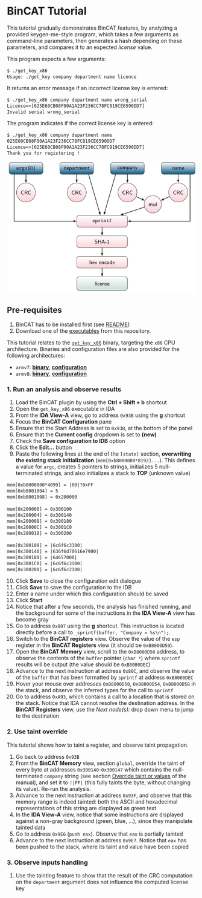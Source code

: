 # BinCAT Tutorial

This tutorial gradually demonstrates BinCAT features, by analyzing a provided
keygen-me-style program, which takes a few arguments as command-line
parameters, then generates a hash depending on these parameters, and compares
it to an expected *license* value.

This program expects a few arguments:
```
$ ./get_key_x86
Usage: ./get_key company department name licence
```

It returns an error message if an incorrect license key is entered:
```
$ ./get_key_x86 company department name wrong_serial
Licence=>[025E60CB08F00A1A23F236CC78FC819CE6590DD7]
Invalid serial wrong_serial
```

The program indicates if the correct license key is entered:
```
$ ./get_key_x86 company department name 025E60CB08F00A1A23F236CC78FC819CE6590DD7
Licence=>[025E60CB08F00A1A23F236CC78FC819CE6590DD7]
Thank you for registering !
```

![get_key data flow](img/get_key-dataflow.png)

## Pre-requisites
1. BinCAT has to be installed first (see [README](../README.md#installation))
2. Download one of the [executables](../../../raw/master/doc/get_key) from this repository.

This tutorial relates to the
[`get_key_x86`](../../../raw/master/doc/get_key/get_key_x86) binary, targeting
the `x86` CPU architecture.
Binaries and configuration files are also provided for the following architectures:

* `armv7`: [**binary**](../../../raw/master/doc/get_key/get_key_armv7), [**configuration**](../../../raw/master/doc/get_key/get_key_armv7.ini)
* `armv8`: [**binary**](../../../raw/master/doc/get_key/get_key_armv8), [**configuration**](../../../raw/master/doc/get_key/get_key_armv8.ini)


### 1. Run an analysis and observe results

1. Load the BinCAT plugin by using the **Ctrl + Shift + b** shortcut
2. Open the `get_key_x86` executable in IDA
3. From the **IDA View-A** view, go to address `0x93B` using the **g**
   shortcut
4. Focus the **BinCAT Configuration** pane
5. Ensure that the Start Address is set to `0x93B`, at the bottom of the panel
6. Ensure that the **Current config** dropdown is set to **(new)**
7. Check the **Save configuration to IDB** option
8. Click the **Edit...** button
9. Paste the following lines at the end of the `[state]` section, **overwriting
   the existing stack initialization** (`mem[0xb8000000*8192]...`). This defines
   a value for `argc`, creates 5 pointers to strings, initializes 5
   null-terminated strings, and also initializes a stack to **TOP** (unknown
   value)
```
mem[0xb8000000*4099] = |00|?0xFF
mem[0xb8001004] = 5
mem[0xb8001008] = 0x200000

mem[0x200000] = 0x300100
mem[0x200004] = 0x300140
mem[0x200008] = 0x300180
mem[0x20000C] = 0x3001C0
mem[0x200010] = 0x300200

mem[0x300100] = |6c6f6c3300|
mem[0x300140] = |636f6d70616e7900|
mem[0x300180] = |64657000|
mem[0x3001C0] = |6c6f6c3100|
mem[0x300200] = |6c6f6c2100|
```
10. Click **Save** to close the configuration edit dialogue
11. Click **Save** to save the configuration to the IDB
12. Enter a name under which this configuration should be saved
13. Click **Start**
14. Notice that after a few seconds, the analysis has finished running, and the
    background for some of the instructions in the **IDA View-A** view has
    become gray
15. Go to address `0x807` using the **g** shortcut. This instruction is
    located directly before a call to `_sprintf(buffer, "Company = %s\n");`.
16. Switch to the **BinCAT registers** view.
    Observe the value of the `esp` register in the **BinCAT Registers** view (it
    should be `0xB8000D50`).
17. Open the **BinCAT Memory** view, scroll to the `0xB8000D50` address,
    to observe the contents of the `buffer` pointer (`char *`) where `sprintf`
    results will be output (the value should be `0xB8000DEC`)
18. Advance to the next instruction at address `0x80C`, and observe the
    value of the `buffer` that has been formatted by `sprintf` at address
    `0xB8000DEC`
19. Hover your mouse over addresses `0xB8000D50`, `0xB8000D54`, `0xB8000D58` in the stack,
    and observe the inferred types for the call to `sprintf`
20. Go to address `0xA93`, which contains a call to a location that is stored
    on the stack. Notice that IDA cannot resolve the destination address. In
    the **BinCAT Registers** view, use the *Next node(s):* drop down menu
    to jump to the destination

### 2. Use taint override
This tutorial shows how to taint a register, and observe taint propagation.

1. Go back to address `0x93B`
2. From the **BinCAT Memory** view, section `global`, override the taint of
   every byte at addresses `0x300140`-`0x300147` which contains the
   null-terminated `company` string (see section [Override taint or
   values](manual.md#override-taint-or-values) of the manual), and set it to
   `!|FF|` (this fully taints the byte, without changing its value).  Re-run
   the analysis.
3. Advance to the next instruction at address `0x93F`, and observe that this
   memory range is indeed tainted: both the ASCII and hexadecimal
   representations of this string are displayed as green text
4. In the **IDA View-A** view, notice that some instructions are displayed
   against a non-gray background (green, blue, ...), since they manipulate
   tainted data
5. Go to address `0x9E6` (`push eax`). Observe that `eax` is partially tainted
6. Advance to the next instruction at address `0x9E7`. Notice that `eax` has
   been pushed to the stack, where its taint and value have been copied

### 3. Observe inputs handling

1. Use the tainting feature to show that the result of the CRC computation on
   the `department` argument does not influence the computed license key

